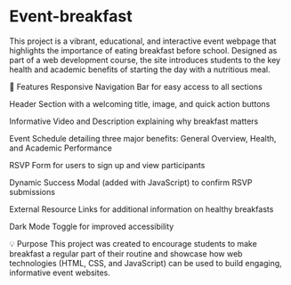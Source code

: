 # Event-breakfast
This project is a vibrant, educational, and interactive event webpage that highlights the importance of eating breakfast before school. Designed as part of a web development course, the site introduces students to the key health and academic benefits of starting the day with a nutritious meal.

🌟 Features
Responsive Navigation Bar for easy access to all sections

Header Section with a welcoming title, image, and quick action buttons

Informative Video and Description explaining why breakfast matters

Event Schedule detailing three major benefits: General Overview, Health, and Academic Performance

RSVP Form for users to sign up and view participants

Dynamic Success Modal (added with JavaScript) to confirm RSVP submissions

External Resource Links for additional information on healthy breakfasts

Dark Mode Toggle for improved accessibility

💡 Purpose
This project was created to encourage students to make breakfast a regular part of their routine and showcase how web technologies (HTML, CSS, and JavaScript) can be used to build engaging, informative event websites.
